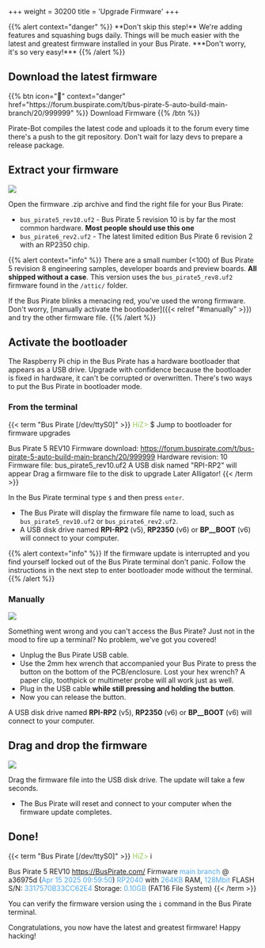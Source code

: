 +++
weight = 30200
title = 'Upgrade Firmware'
+++
<p></p>
{{% alert context="danger" %}}
**Don't skip this step!** We're adding features and squashing bugs daily. Things will be much easier with the latest and greatest firmware installed in your Bus Pirate. ***Don't worry, it's so very easy!***
{{% /alert %}}

## Download the latest firmware

<p></p>
{{% btn icon="📁" context="danger" href="https://forum.buspirate.com/t/bus-pirate-5-auto-build-main-branch/20/999999" %}}
Download Firmware
{{% /btn %}}
<p></p>

Pirate-Bot compiles the latest code and uploads it to the forum every time there's a push to the git repository. Don't wait for lazy devs to prepare a release package.

## Extract your firmware

![](/images/docs/fw/firmware-archive.png)

Open the firmware .zip archive and find the right file for your Bus Pirate:
- ```bus_pirate5_rev10.uf2``` - Bus Pirate 5 revision 10 is by far the most common hardware. **Most people should use this one**
- ```bus_pirate6_rev2.uf2``` - The latest limited edition Bus Pirate 6 revision 2 with an RP2350 chip.

{{% alert context="info" %}}
There are a small number (<100) of Bus Pirate 5 revision 8 engineering samples, developer boards and preview boards. **All shipped without a case**. This version uses the ```bus_pirate5_rev8.uf2``` firmware found in the ```/attic/``` folder.

If the Bus Pirate blinks a menacing red, you've used the wrong firmware. Don't worry, [manually activate the bootloader]({{< relref "#manually" >}}) and try the other firmware file.
{{% /alert %}}


## Activate the bootloader

The Raspberry Pi chip in the Bus Pirate has a hardware bootloader that appears as a USB drive. Upgrade with confidence because the bootloader is fixed in hardware, it can't be corrupted or overwritten. There's two ways to put the Bus Pirate in bootloader mode.

### From the terminal

{{< term "Bus Pirate [/dev/ttyS0]" >}}
<span style="color:#96cb59">HiZ></span> $
Jump to bootloader for firmware upgrades

Bus Pirate 5 REV10
Firmware download:
https://forum.buspirate.com/t/bus-pirate-5-auto-build-main-branch/20/999999
Hardware revision: 10
Firmware file: bus_pirate5_rev10.uf2
A USB disk named "RPI-RP2" will appear
Drag a firmware file to the disk to upgrade
Later Alligator!
{{< /term >}}

In the Bus Pirate terminal type ```$``` and then press ```enter```. 
- The Bus Pirate will display the firmware file name to load, such as ```bus_pirate5_rev10.uf2``` or ```bus_pirate6_rev2.uf2```.
- A USB disk drive named **RPI-RP2** (v5), **RP2350** (v6) or **BP__BOOT** (v6) will connect to your computer.

{{% alert context="info" %}}
If the firmware update is interrupted and you find yourself locked out of the Bus Pirate terminal don't panic. Follow the instructions in the next step to enter bootloader mode without the terminal.
{{% /alert %}}

### Manually

![](/images/docs/fw/boot-loader.jpg)

Something went wrong and you can't access the Bus Pirate? Just not in the mood to fire up a terminal? No problem, we've got you covered!

- Unplug the Bus Pirate USB cable.
- Use the 2mm hex wrench that accompanied your Bus Pirate to press the button on the bottom of the PCB/enclosure. Lost your hex wrench? A paper clip, toothpick or multimeter probe will all work just as well.
- Plug in the USB cable **while still pressing and holding the button**.
- Now you can release the button.

A USB disk drive named **RPI-RP2** (v5), **RP2350** (v6) or **BP__BOOT** (v6) will connect to your computer.

## Drag and drop the firmware

![](/images/docs/fw/bootload-drive.png)

Drag the firmware file into the USB disk drive. The update will take a few seconds.

- The Bus Pirate will reset and connect to your computer when the firmware update completes.

## Done!
{{< term "Bus Pirate [/dev/ttyS0]" >}}
<span style="color:#96cb59">HiZ></span> i

Bus Pirate 5 REV10
https://BusPirate.com/
Firmware <span style="color:#53a6e6">main branch</span> @ a36975d (<span style="color:#53a6e6">Apr 15 2025 09:59:50</span>)
<span style="color:#53a6e6">RP2040</span> with <span style="color:#53a6e6">264KB</span> RAM, <span style="color:#53a6e6">128Mbit</span> FLASH
S/N: <span style="color:#53a6e6">3317570B33CC62E4</span>
Storage: <span style="color:#53a6e6">  0.10GB</span> (FAT16 File System)
{{< /term >}}

You can verify the firmware version using the ```i``` command in the Bus Pirate terminal.

Congratulations, you now have the latest and greatest firmware! Happy hacking!